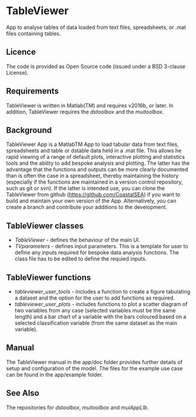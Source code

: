 # TableViewer
App to analyse tables of data loaded from text files, spreadsheets, or .mat files containing tables.

## Licence
The code is provided as Open Source code (issued under a BSD 3-clause License).

## Requirements
TableViewer is written in Matlab(TM) and requires v2016b, or later. In addition, TableViewer requires the _dstoolbox_ and the _muitoolbox_.

## Background
TableViewer App is a MatlabTM App to load tabular data from text files, spreadsheets and table or dstable data held in a .mat file. This allows  he rapid viewing of a range of default plots, interactive plotting and statistics tools and the ability to add bespoke analysis and plotting. The latter has the advantage that the functions and outputs can be more clearly documented than is often the case in a spreadsheet, thereby maintaining the history (especially if the functions are maintained in a version control repository, such as git or svn). If the latter is intended use, you can clone the TableViewer from github (https://github.com/CoastalSEA) if you want to build and maintain your own version of the App. Alternatively, you can create a branch and contribute your additions to the development.

## TableViewer classes
* *TableViewer* - defines the behaviour of the main UI.
* *TVparameters* - defines input parameters. This is a template for user to define any inputs required for bespoke data analysis functions. The class file has to be edited to define the requied inputs.

## TableViewer functions
* *tableviewer_user_tools* - includes a function to create a figure tabulating a dataset and the option for the user to add functions as required.
* *tableviewer_user_plots* - includes functions to plot a scatter diagram of two variables from any case (selected variables must be the same length) and a bar chart of a variable with the bars coloured based on a selected classification variable (from the same dataset as the main variable). 

## Manual
The TableViewer manual in the app/doc folder provides further details of setup and configuration of the model. The files for the example use case can be found in the app/example folder. 
## See Also
The repositories for _dstoolbox_, _muitoolbox_ and _muiAppLIb_.